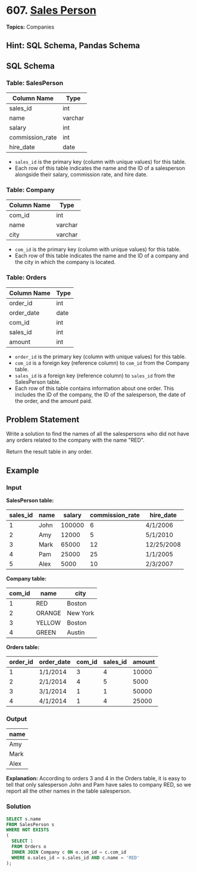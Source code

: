 # 607. [Sales Person](https://leetcode.com/problems/sales-person/description/)

**Topics:** Companies

**Hint:** SQL Schema, Pandas Schema
----

## SQL Schema

### Table: SalesPerson

| Column Name     | Type    |
|-----------------|---------|
| sales_id        | int     |
| name            | varchar |
| salary          | int     |
| commission_rate | int     |
| hire_date       | date    |

- `sales_id` is the primary key (column with unique values) for this table.
- Each row of this table indicates the name and the ID of a salesperson alongside their salary, commission rate, and hire date.

### Table: Company

| Column Name | Type    |
|-------------|---------|
| com_id      | int     |
| name        | varchar |
| city        | varchar |

- `com_id` is the primary key (column with unique values) for this table.
- Each row of this table indicates the name and the ID of a company and the city in which the company is located.

### Table: Orders

| Column Name | Type |
|-------------|------|
| order_id    | int  |
| order_date  | date |
| com_id      | int  |
| sales_id    | int  |
| amount      | int  |

- `order_id` is the primary key (column with unique values) for this table.
- `com_id` is a foreign key (reference column) to `com_id` from the Company table.
- `sales_id` is a foreign key (reference column) to `sales_id` from the SalesPerson table.
- Each row of this table contains information about one order. This includes the ID of the company, the ID of the salesperson, the date of the order, and the amount paid.

## Problem Statement

Write a solution to find the names of all the salespersons who did not have any orders related to the company with the name "RED".

Return the result table in any order.

## Example

### Input

**SalesPerson table:**

| sales_id | name | salary | commission_rate | hire_date  |
|----------|------|--------|-----------------|------------|
| 1        | John | 100000 | 6               | 4/1/2006   |
| 2        | Amy  | 12000  | 5               | 5/1/2010   |
| 3        | Mark | 65000  | 12              | 12/25/2008 |
| 4        | Pam  | 25000  | 25              | 1/1/2005   |
| 5        | Alex | 5000   | 10              | 2/3/2007   |

**Company table:**

| com_id | name   | city     |
|--------|--------|----------|
| 1      | RED    | Boston   |
| 2      | ORANGE | New York |
| 3      | YELLOW | Boston   |
| 4      | GREEN  | Austin   |

**Orders table:**

| order_id | order_date | com_id | sales_id | amount |
|----------|------------|--------|----------|--------|
| 1        | 1/1/2014   | 3      | 4        | 10000  |
| 2        | 2/1/2014   | 4      | 5        | 5000   |
| 3        | 3/1/2014   | 1      | 1        | 50000  |
| 4        | 4/1/2014   | 1      | 4        | 25000  |

### Output

| name |
|------|
| Amy  |
| Mark |
| Alex |

**Explanation:**
According to orders 3 and 4 in the Orders table, it is easy to tell that only salesperson John and Pam have sales to company RED, so we report all the other names in the table salesperson.

### Solution 
```sql
SELECT s.name
FROM SalesPerson s
WHERE NOT EXISTS 
(
  SELECT 1
  FROM Orders o
  INNER JOIN Company c ON o.com_id = c.com_id
  WHERE o.sales_id = s.sales_id AND c.name = 'RED'
);
```